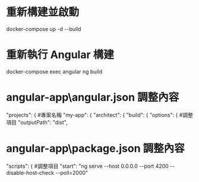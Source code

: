 # 重新構建並啟動
docker-compose up -d --build

# 重新執行 Angular 構建
docker-compose exec angular ng build

# angular-app\angular.json 調整內容
  "projects": {
	#專案名稱
    "my-app": {
		"architect": {
			"build": {
				"options": {
					#調整項目
					"outputPath": "dist",

# angular-app\package.json 調整內容
  "scripts": {
    #調整項目
    "start": "ng serve --host 0.0.0.0 --port 4200 --disable-host-check --poll=2000"
